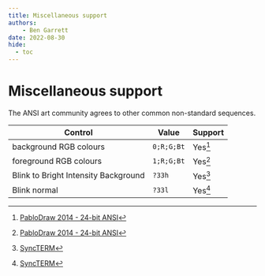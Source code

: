 ```yaml
---
title: Miscellaneous support
authors:
    - Ben Garrett
date: 2022-08-30
hide:
  - toc
---
```

# Miscellaneous support

The ANSI art community agrees to other common non-standard sequences.

| Control | Value | Support |
| -- | -- | -- |
| background RGB colours | `0;R;G;Bt` | Yes[^1] |
| foreground RGB colours | `1;R;G;Bt` | Yes[^1] |
| Blink to Bright Intensity Background | `?33h` | Yes[^2] |
| Blink normal | `?33l` | Yes[^2] |

[^1]: [PabloDraw 2014 - 24-bit ANSI](http://picoe.ca/2014/03/07/24-bit-ansi/)
[^2]: [SyncTERM](http://cvs.synchro.net/cgi-bin/viewcvs.cgi/*checkout*/src/conio/cterm.txt?content-type=text%2Fplain&revision=HEAD)